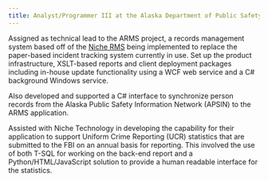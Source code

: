 ```yaml
---
title: Analyst/Programmer III at the Alaska Department of Public Safety, 2011 - 2013
---
```


Assigned as technical lead to the ARMS project, a records management system based off of the [Niche RMS](http://www.nicherms.com) being implemented to replace the paper-based incident tracking system currently in use. Set up the product infrastructure, XSLT-based reports and client deployment packages including in-house update functionality using a WCF web service and a C# background Windows service.

Also developed and supported a C# interface to synchronize person records from the Alaska Public Safety Information Network (APSIN) to the ARMS application.

Assisted with Niche Technology in developing the capability for their application to support Uniform Crime Reporting (UCR) statistics that are submitted to the FBI on an annual basis for reporting. This involved the use of both T-SQL for working on the back-end report and a Python/HTML/JavaScript solution to provide a human readable interface for the statistics.